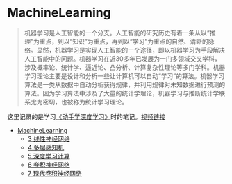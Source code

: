 # MachineLearning

> 机器学习是人工智能的一个分支。人工智能的研究历史有着一条从以“推理”为重点，到以“知识”为重点，再到以“学习”为重点的自然、清晰的脉络。显然，机器学习是实现人工智能的一个途径，即以机器学习为手段解决人工智能中的问题。机器学习在近30多年已发展为一门多领域交叉学科，涉及概率论、统计学、逼近论、凸分析、计算复杂性理论等多门学科。机器学习理论主要是设计和分析一些让计算机可以自动“学习”的算法。机器学习算法是一类从数据中自动分析获得规律，并利用规律对未知数据进行预测的算法。因为学习算法中涉及了大量的统计学理论，机器学习与推断统计学联系尤为密切，也被称为统计学习理论。

这里记录的是学习[《动手学深度学习》](https://zh-v2.d2l.ai/)时的笔记。[视频链接](https://space.bilibili.com/1567748478/channel/seriesdetail?sid=358497)

- [MachineLearning](./subpage/MachineLearning/_MachineLearning.md)
  - [3 线性神经网络](./subpage/MachineLearning/subsubpage/3_线性神经网络.md)
  - [4 多层感知机](./subpage/MachineLearning/subsubpage/4_多层感知机.md)
  - [5 深度学习计算](./subpage/MachineLearning/subsubpage/5_深度学习计算.md)
  - [6 卷积神经网络](./subpage/MachineLearning/subsubpage/6_卷积神经网络.md)
  - [7 现代卷积神经网络](./subpage/MachineLearning/subsubpage/7_现代卷积神经网络.md)

